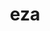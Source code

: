 ---
title: "eza"
layout: cache
categories: [package, develop]
meta: {"versions": ["0.15.3"], "compilers": ["gcc@=10.2.1", "gcc@=7.5.0"], "oss": ["centos7", "ubuntu18.04"], "platforms": ["linux"], "targets": ["x86_64_v3"], "stacks": ["developer-tools", "developer-tools-manylinux2014", "root"], "num_specs": 9, "num_specs_by_stack": {"developer-tools-manylinux2014": 5, "root": 9, "developer-tools": 4}}
spec_details: [{"hash": "fx2cmaaldb3gnuifysty3w2fjowg3oe6", "compiler": "gcc@=10.2.1", "versions": ["0.15.3"], "os": "centos7", "platform": "linux", "target": "x86_64_v3", "variants": ["build_system=cargo"], "stacks": ["developer-tools-manylinux2014", "root"], "size": "-", "tarball": "https://binaries.spack.io/develop/build_cache/linux-centos7-x86_64_v3/gcc-10.2.1/eza-0.15.3/linux-centos7-x86_64_v3-gcc-10.2.1-eza-0.15.3-fx2cmaaldb3gnuifysty3w2fjowg3oe6.spack"}, {"hash": "zx7kfxcu35kl2emwal4lall4wnyfpvid", "compiler": "gcc@=10.2.1", "versions": ["0.15.3"], "os": "centos7", "platform": "linux", "target": "x86_64_v3", "variants": ["build_system=cargo"], "stacks": ["developer-tools-manylinux2014", "root"], "size": "-", "tarball": "https://binaries.spack.io/develop/build_cache/linux-centos7-x86_64_v3/gcc-10.2.1/eza-0.15.3/linux-centos7-x86_64_v3-gcc-10.2.1-eza-0.15.3-zx7kfxcu35kl2emwal4lall4wnyfpvid.spack"}, {"hash": "g2e7cnmkvdch4i6pi64btbny6otvjdxz", "compiler": "gcc@=10.2.1", "versions": ["0.15.3"], "os": "centos7", "platform": "linux", "target": "x86_64_v3", "variants": ["build_system=cargo"], "stacks": ["developer-tools-manylinux2014", "root"], "size": "-", "tarball": "https://binaries.spack.io/develop/build_cache/linux-centos7-x86_64_v3/gcc-10.2.1/eza-0.15.3/linux-centos7-x86_64_v3-gcc-10.2.1-eza-0.15.3-g2e7cnmkvdch4i6pi64btbny6otvjdxz.spack"}, {"hash": "rpsqur7afkiikuwyuyq3zi2bfaz2rjt7", "compiler": "gcc@=10.2.1", "versions": ["0.15.3"], "os": "centos7", "platform": "linux", "target": "x86_64_v3", "variants": ["build_system=cargo"], "stacks": ["developer-tools-manylinux2014", "root"], "size": "-", "tarball": "https://binaries.spack.io/develop/build_cache/linux-centos7-x86_64_v3/gcc-10.2.1/eza-0.15.3/linux-centos7-x86_64_v3-gcc-10.2.1-eza-0.15.3-rpsqur7afkiikuwyuyq3zi2bfaz2rjt7.spack"}, {"hash": "n6lvmthhhp6fnk3jgj6pn5aj2gi32m56", "compiler": "gcc@=10.2.1", "versions": ["0.15.3"], "os": "centos7", "platform": "linux", "target": "x86_64_v3", "variants": ["build_system=cargo"], "stacks": ["developer-tools-manylinux2014", "root"], "size": "-", "tarball": "https://binaries.spack.io/develop/build_cache/linux-centos7-x86_64_v3/gcc-10.2.1/eza-0.15.3/linux-centos7-x86_64_v3-gcc-10.2.1-eza-0.15.3-n6lvmthhhp6fnk3jgj6pn5aj2gi32m56.spack"}, {"hash": "v3few5h5us5h7mcaimcqdtsuzh3oj7px", "compiler": "gcc@=7.5.0", "versions": ["0.15.3"], "os": "ubuntu18.04", "platform": "linux", "target": "x86_64_v3", "variants": ["build_system=cargo"], "stacks": ["root", "developer-tools"], "size": "-", "tarball": "https://binaries.spack.io/develop/build_cache/linux-ubuntu18.04-x86_64_v3/gcc-7.5.0/eza-0.15.3/linux-ubuntu18.04-x86_64_v3-gcc-7.5.0-eza-0.15.3-v3few5h5us5h7mcaimcqdtsuzh3oj7px.spack"}, {"hash": "euk2qhbojni3btmkvtlc4dykrqf2j3wm", "compiler": "gcc@=7.5.0", "versions": ["0.15.3"], "os": "ubuntu18.04", "platform": "linux", "target": "x86_64_v3", "variants": ["build_system=cargo"], "stacks": ["root", "developer-tools"], "size": "-", "tarball": "https://binaries.spack.io/develop/build_cache/linux-ubuntu18.04-x86_64_v3/gcc-7.5.0/eza-0.15.3/linux-ubuntu18.04-x86_64_v3-gcc-7.5.0-eza-0.15.3-euk2qhbojni3btmkvtlc4dykrqf2j3wm.spack"}, {"hash": "oofucqavpl3drwes35cs7hqavcaovyjc", "compiler": "gcc@=7.5.0", "versions": ["0.15.3"], "os": "ubuntu18.04", "platform": "linux", "target": "x86_64_v3", "variants": ["build_system=cargo"], "stacks": ["root", "developer-tools"], "size": "-", "tarball": "https://binaries.spack.io/develop/build_cache/linux-ubuntu18.04-x86_64_v3/gcc-7.5.0/eza-0.15.3/linux-ubuntu18.04-x86_64_v3-gcc-7.5.0-eza-0.15.3-oofucqavpl3drwes35cs7hqavcaovyjc.spack"}, {"hash": "gczpuocx4kq6ho5hd7zdk7ht4wzmk7ua", "compiler": "gcc@=7.5.0", "versions": ["0.15.3"], "os": "ubuntu18.04", "platform": "linux", "target": "x86_64_v3", "variants": ["build_system=cargo"], "stacks": ["root", "developer-tools"], "size": "-", "tarball": "https://binaries.spack.io/develop/build_cache/linux-ubuntu18.04-x86_64_v3/gcc-7.5.0/eza-0.15.3/linux-ubuntu18.04-x86_64_v3-gcc-7.5.0-eza-0.15.3-gczpuocx4kq6ho5hd7zdk7ht4wzmk7ua.spack"}]
---